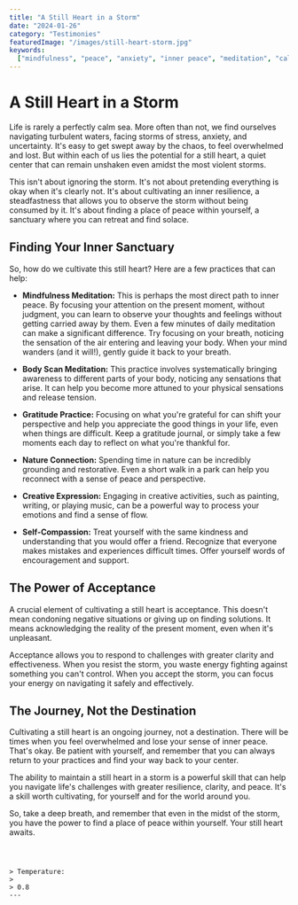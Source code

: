```yaml
---
title: "A Still Heart in a Storm"
date: "2024-01-26"
category: "Testimonies"
featuredImage: "/images/still-heart-storm.jpg"
keywords:
  ["mindfulness", "peace", "anxiety", "inner peace", "meditation", "calm"]
---
```


# A Still Heart in a Storm

Life is rarely a perfectly calm sea. More often than not, we find ourselves navigating turbulent waters, facing storms of stress, anxiety, and uncertainty. It's easy to get swept away by the chaos, to feel overwhelmed and lost. But within each of us lies the potential for a still heart, a quiet center that can remain unshaken even amidst the most violent storms.

This isn't about ignoring the storm. It's not about pretending everything is okay when it's clearly not. It's about cultivating an inner resilience, a steadfastness that allows you to observe the storm without being consumed by it. It's about finding a place of peace within yourself, a sanctuary where you can retreat and find solace.

## Finding Your Inner Sanctuary

So, how do we cultivate this still heart? Here are a few practices that can help:

- **Mindfulness Meditation:** This is perhaps the most direct path to inner peace. By focusing your attention on the present moment, without judgment, you can learn to observe your thoughts and feelings without getting carried away by them. Even a few minutes of daily meditation can make a significant difference. Try focusing on your breath, noticing the sensation of the air entering and leaving your body. When your mind wanders (and it will!), gently guide it back to your breath.

- **Body Scan Meditation:** This practice involves systematically bringing awareness to different parts of your body, noticing any sensations that arise. It can help you become more attuned to your physical sensations and release tension.

- **Gratitude Practice:** Focusing on what you're grateful for can shift your perspective and help you appreciate the good things in your life, even when things are difficult. Keep a gratitude journal, or simply take a few moments each day to reflect on what you're thankful for.

- **Nature Connection:** Spending time in nature can be incredibly grounding and restorative. Even a short walk in a park can help you reconnect with a sense of peace and perspective.

- **Creative Expression:** Engaging in creative activities, such as painting, writing, or playing music, can be a powerful way to process your emotions and find a sense of flow.

- **Self-Compassion:** Treat yourself with the same kindness and understanding that you would offer a friend. Recognize that everyone makes mistakes and experiences difficult times. Offer yourself words of encouragement and support.

## The Power of Acceptance

A crucial element of cultivating a still heart is acceptance. This doesn't mean condoning negative situations or giving up on finding solutions. It means acknowledging the reality of the present moment, even when it's unpleasant.

Acceptance allows you to respond to challenges with greater clarity and effectiveness. When you resist the storm, you waste energy fighting against something you can't control. When you accept the storm, you can focus your energy on navigating it safely and effectively.

## The Journey, Not the Destination

Cultivating a still heart is an ongoing journey, not a destination. There will be times when you feel overwhelmed and lose your sense of inner peace. That's okay. Be patient with yourself, and remember that you can always return to your practices and find your way back to your center.

The ability to maintain a still heart in a storm is a powerful skill that can help you navigate life's challenges with greater resilience, clarity, and peace. It's a skill worth cultivating, for yourself and for the world around you.

So, take a deep breath, and remember that even in the midst of the storm, you have the power to find a place of peace within yourself. Your still heart awaits.

```



> Temperature:
>
> 0.8
---

```
